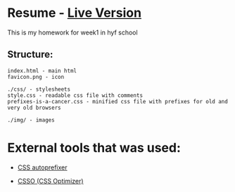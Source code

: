# Resume - [Live Version](https://acimanx.github.io/hyf-html-css/week1)
This is my homework for week1 in hyf school

## Structure:

```
index.html - main html
favicon.png - icon

./css/ - stylesheets
style.css - readable css file with comments
prefixes-is-a-cancer.css - minified css file with prefixes for old and very old browsers

./img/ - images
```

# External tools that was used:

- [CSS autoprefixer](https://github.com/autoprefixer/autoprefixer.github.io/)

- [CSSO (CSS Optimizer)](https://github.com/css/csso)


